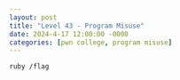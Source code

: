 ```yaml
---
layout: post
title: "Level 43 - Program Misuse"
date: 2024-4-17 12:00:00 -0000
categories: [pwn college, program misuse]
---
```


```bash
ruby /flag
```
